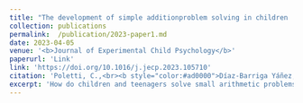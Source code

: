 ```yaml
---
title: "The development of simple additionproblem solving in children : Reliance on automatized counting or memory retrieval depends on both expertise and problemsize"
collection: publications
permalink:  /publication/2023-paper1.md
date: 2023-04-05
venue: '<b>Journal of Experimental Child Psychology</b>'
paperurl: 'Link'
link: 'https://doi.org/10.1016/j.jecp.2023.105710'
citation: 'Poletti, C.,<br><b style="color:#ad0000">Díaz-Barriga Yáñez, A.</b>, Prado, J., & Thevenot, C. (2023). &quot;The development of simple addition problem solving in children : Reliance on automatized counting or memory retrieval depends on both expertise and problem size.&quot; <b><i>Journal of Experimental Child Psychology</i></b>, 234. https://doi.org/10.1016/j.jecp.2023.105710'
excerpt: 'How do children and teenagers solve small arithmetic problems? Our results support the idea that children use a counting procedure that becomes automatized (as revealed by the priming effect) around 13 years of age'
---
```

